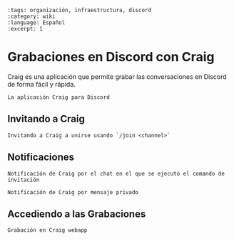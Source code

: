```{post} 2023-07-24
:tags: organización, infraestructura, discord
:category: wiki
:language: Español
:excerpt: 1
```

# Grabaciones en Discord con Craig

Craig es una aplicación que permite grabar las conversaciones en Discord de forma fácil y rápida.

```{figure} infraestructura-discord-craig.md-data/craig.png
La aplicación Craig para Discord
```

## Invitando a Craig


```{figure} infraestructura-discord-craig.md-data/recording-join.png
Invitando a Craig a unirse usando `/join <channel>`
```



## Notificaciones


```{figure} infraestructura-discord-craig.md-data/recording-join-info-message.png
Notificación de Craig por el chat en el que se ejecutó el comando de invitación
```

```{figure} infraestructura-discord-craig.md-data/recording-started-notification.png
Notificación de Craig por mensaje privado
```


## Accediendo a las Grabaciones


```{figure} infraestructura-discord-craig.md-data/recording-webapp-link.png
Grabación en Craig webapp
```

